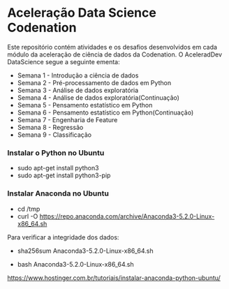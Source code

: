 # Aceleração Data Science Codenation

Este repositório contém atividades e os desafios desenvolvidos em cada módulo da aceleração de ciência de dados da Codenation.
O AceleradDev DataScience segue a seguinte ementa:

* Semana 1 - Introdução a ciência de dados
* Semana 2 - Pré-processamento de dados em Python
* Semana 3 - Análise de dados exploratória
* Semana 4 - Análise de dados exploratória(Continuação)
* Semana 5 - Pensamento estatístico em Python
* Semana 6 - Pensamento estatístico em Python(Continuação)
* Semana 7 - Engenharia de Feature
* Semana 8 - Regressão
* Semana 9 - Classificação

### Instalar o Python no Ubuntu
* sudo apt-get install python3
* sudo apt-get install python3-pip

### Instalar Anaconda no Ubuntu
* cd /tmp
* curl -O https://repo.anaconda.com/archive/Anaconda3-5.2.0-Linux-x86_64.sh

Para verificar a integridade dos dados:
* sha256sum Anaconda3-5.2.0-Linux-x86_64.sh

* bash Anaconda3-5.2.0-Linux-x86_64.sh

https://www.hostinger.com.br/tutoriais/instalar-anaconda-python-ubuntu/

